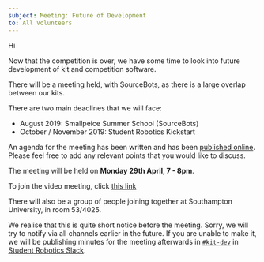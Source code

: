 ```yaml
---
subject: Meeting: Future of Development
to: All Volunteers
---
```


Hi

Now that the competition is over, we have some time to look into future development of kit and competition software. 

There will be a meeting held, with SourceBots, as there is a large overlap between our kits.

There are two main deadlines that we will face: 
- August 2019: Smallpeice Summer School (SourceBots)
- October / November 2019: Student Robotics Kickstart

An agenda for the meeting has been written and has been [published online][agenda]. Please feel free to add any relevant points that you would like to discuss.

The meeting will be held on **Monday 29th April, 7 - 8pm**.

To join the video meeting, click [this link][gmeet]

There will also be a group of people joining together at Southampton University, in room 53/4025.

We realise that this is quite short notice before the meeting. Sorry, we will try to notify via all channels earlier in the future. If you are unable to make it, we will be publishing minutes for the meeting afterwards in [`#kit-dev`](https://studentrobotics.slack.com/messages/kit-dev) in [Student Robotics Slack][slack].

[agenda]: https://hackmd.io/1zHBGaozQxyxJBvvoaeMVw
[gmeet]: https://meet.google.com/gqd-dpsg-eaa
[slack]: https://studentrobotics.slack.com/
[sro-minutes]: https://github.com/s-r-o/minutes/
